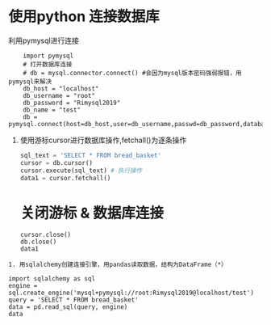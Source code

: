# 使用python 连接数据库

利用pymysql进行连接
```
    import pymysql
    # 打开数据库连接
    # db = mysql.connector.connect() #会因为mysql版本密码强弱报错，用pymysql来解决
    db_host = "localhost"
    db_username = "root"
    db_password = "Rimysql2019"
    db_name = "test"
    db = pymysql.connect(host=db_host,user=db_username,passwd=db_password,database=db_name,)
```
1. 使用游标cursor进行数据库操作,fetchall()为逐条操作

    ```python
    sql_text = 'SELECT * FROM bread_basket'
    cursor = db.cursor()
    cursor.execute(sql_text) # 执行操作
    data1 = cursor.fetchall()
   ```
    
    # 关闭游标 & 数据库连接
    ```
    cursor.close()
    db.close()
    data1
```
1. 用sqlalchemy创建连接引擎，用pandas读取数据，结构为DataFrame（*）
```
    import sqlalchemy as sql
    engine = sql.create_engine('mysql+pymysql://root:Rimysql2019@localhost/test')  
    query = 'SELECT * FROM bread_basket'
    data = pd.read_sql(query, engine)
    data
```